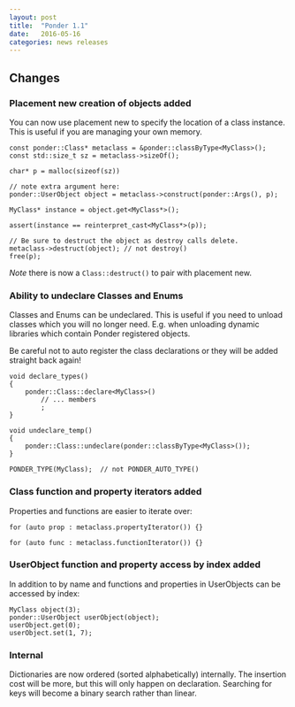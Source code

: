 ```yaml
---
layout: post
title:  "Ponder 1.1"
date:   2016-05-16
categories: news releases
---
```


## Changes

### Placement new creation of objects added

You can now use placement new to specify the location of a class instance. This is useful
if you are managing your own memory.

    const ponder::Class* metaclass = &ponder::classByType<MyClass>();
    const std::size_t sz = metaclass->sizeOf();

    char* p = malloc(sizeof(sz))

    // note extra argument here:
    ponder::UserObject object = metaclass->construct(ponder::Args(), p);

    MyClass* instance = object.get<MyClass*>();

    assert(instance == reinterpret_cast<MyClass*>(p));

    // Be sure to destruct the object as destroy calls delete.
    metaclass->destruct(object); // not destroy()
    free(p);


*Note* there is now a `Class::destruct()` to pair with placement new.


### Ability to undeclare Classes and Enums

Classes and Enums can be undeclared. This is useful if you need to unload classes which
you will no longer need. E.g. when unloading dynamic libraries which contain Ponder 
registered objects.

Be careful not to auto register the class declarations or they will be added straight back
again!

    void declare_types()
    {
        ponder::Class::declare<MyClass>()
            // ... members
            ;
    }

    void undeclare_temp()
    {
        ponder::Class::undeclare(ponder::classByType<MyClass>());
    }
    
    PONDER_TYPE(MyClass);  // not PONDER_AUTO_TYPE()


### Class function and property iterators added

Properties and functions are easier to iterate over:

    for (auto prop : metaclass.propertyIterator()) {}

    for (auto func : metaclass.functionIterator()) {}


### UserObject function and property access by index added

In addition to by name and functions and properties in UserObjects can be accessed
by index:

    MyClass object(3);
    ponder::UserObject userObject(object);
    userObject.get(0);
    userObject.set(1, 7);



### Internal

Dictionaries are now ordered (sorted alphabetically) internally. The insertion cost will
be more, but this will only happen on declaration. Searching for keys will become a binary
search rather than linear.

